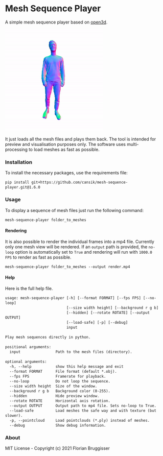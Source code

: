# Mesh Sequence Player
A simple mesh sequence player based on [open3d](https://github.com/intel-isl/Open3D).

![person](readme/person_square.gif)

It just loads all the mesh files and plays them back. The tool is intended for preview and visualisation purposes only. The software uses multi-processing to load meshes as fast as possible.

### Installation
To install the necessary packages, use the requirements file:

```
pip install git+https://github.com/cansik/mesh-sequence-player.git@1.6.0
```

### Usage
To display a sequence of mesh files just run the following command:

```
mesh-sequence-player folder_to_meshes
```

#### Rendering
It is also possible to render the individual frames into a mp4 file. Currently only one mesh view will be rendered. If an `output` path is provided, the `no-loop` option is automatically set to `True` and rendering will run with `1000.0 FPS` to render as fast as possible.

```
mesh-sequence-player folder_to_meshes --output render.mp4
```

#### Help
Here is the full help file.

```
usage: mesh-sequence-player [-h] [--format FORMAT] [--fps FPS] [--no-loop]
                            [--size width height] [--background r g b]
                            [--hidden] [--rotate ROTATE] [--output OUTPUT]
                            [--load-safe] [-p] [--debug]
                            input

Play mesh sequences directly in python.

positional arguments:
  input                Path to the mesh files (directory).

optional arguments:
  -h, --help           show this help message and exit
  --format FORMAT      File format (default *.obj).
  --fps FPS            Framerate for playback.
  --no-loop            Do not loop the sequence.
  --size width height  Size of the window.
  --background r g b   Background color (0-255).
  --hidden             Hide preview window.
  --rotate ROTATE      Horizontal axis rotation.
  --output OUTPUT      Output path to mp4 file. Sets no-loop to True.
  --load-safe          Load meshes the safe way and with texture (but slower).
  -p, --pointcloud     Load pointclouds (*.ply) instead of meshes.
  --debug              Show debug information.
```

### About
MIT License - Copyright (c) 2021 Florian Bruggisser
